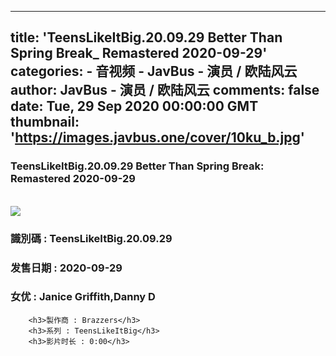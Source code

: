 
---
title: 'TeensLikeItBig.20.09.29 Better Than Spring Break_ Remastered 2020-09-29'
categories: 
    - 音视频
    - JavBus - 演员 / 欧陆风云
author: JavBus - 演员 / 欧陆风云
comments: false
date: Tue, 29 Sep 2020 00:00:00 GMT
thumbnail: 'https://images.javbus.one/cover/10ku_b.jpg'
---

<div>   
<h3>TeensLikeItBig.20.09.29 Better Than Spring Break: Remastered 2020-09-29</h3>
        <br>
        <img src="https://images.javbus.one/cover/10ku_b.jpg" referrerpolicy="no-referrer">
        <h3>識別碼 : TeensLikeItBig.20.09.29</h3>
        <h3>发售日期 :  2020-09-29</h3>
        <h3>女优 : Janice Griffith,Danny D</h3>
        
        <h3>製作商 : Brazzers</h3>
        <h3>系列 : TeensLikeItBig</h3>
        <h3>影片时长 : 0:00</h3>  
</div>
            